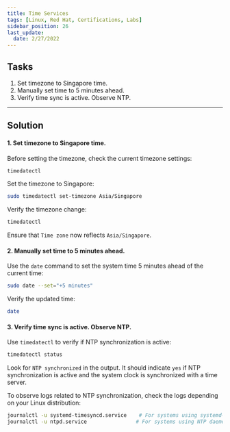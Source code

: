 ```yaml
---
title: Time Services
tags: [Linux, Red Hat, Certifications, Labs]
sidebar_position: 26
last_update:
  date: 2/27/2022
---
```



## Tasks

1. Set timezone to Singapore time.
2. Manually set time to 5 minutes ahead.
3. Verify time sync is active. Observe NTP.

----

## Solution

#### 1. Set timezone to Singapore time.

Before setting the timezone, check the current timezone settings:

```bash
timedatectl
```

Set the timezone to Singapore:

```bash
sudo timedatectl set-timezone Asia/Singapore
```

Verify the timezone change:

```bash
timedatectl
```

Ensure that `Time zone` now reflects `Asia/Singapore`.


#### 2. Manually set time to 5 minutes ahead.

Use the `date` command to set the system time 5 minutes ahead of the current time:

```bash
sudo date --set="+5 minutes"
```

Verify the updated time:

```bash
date
```

#### 3. Verify time sync is active. Observe NTP.

Use `timedatectl` to verify if NTP synchronization is active:

```bash
timedatectl status
```

Look for `NTP synchronized` in the output. It should indicate `yes` if NTP synchronization is active and the system clock is synchronized with a time server.

To observe logs related to NTP synchronization, check the logs depending on your Linux distribution:

```bash
journalctl -u systemd-timesyncd.service    # For systems using systemd-timesyncd
journalctl -u ntpd.service                # For systems using NTP daemon (ntpd)
```